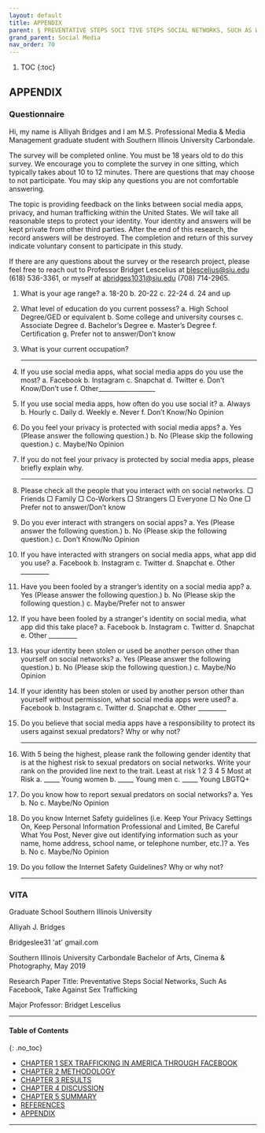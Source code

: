 ```yaml
---
layout: default
title: APPENDIX 
parent: § PREVENTATIVE STEPS SOCI TIVE STEPS SOCIAL NETWORKS, SUCH AS WORKS, SUCH AS FACEBOOK, TAKE AGAINST SEX TRAFFICKING  
grand_parent: Social Media 
nav_order: 70 
---
```

<style>
.dont-break-out {
  /* These are technically the same, but use both */
  overflow-wrap: break-word;
  word-wrap: break-word;

     -ms-word-break: break-all;
  /* This is the dangerous one in WebKit, as it breaks things wherever */
  word-break: break-all;
  /* Instead use this non-standard one: */
  word-break: break-word;
}

.youtube-container {
    position: relative;
    width: 100%;
    height: 0;
    padding-bottom: 56.25%;
}
.youtube-video {
    position: absolute;
    top: 0;
    left: 0;
    width: 100%;
    height: 100%;
}

</style>

<div class="dont-break-out" markdown="1">

1. TOC
{:toc}

## APPENDIX

### Questionnaire

Hi, my name is Alliyah Bridges and I am M.S. Professional Media & Media Management graduate student with Southern Illinois University Carbondale. 

The survey will be completed online. You must be 18 years old to do this survey. We encourage you to complete the survey in one sitting, which typically takes about 10 to 12 minutes. There are questions that may choose to not participate. You may skip any questions you are not comfortable answering.

The topic is providing feedback on the links between social media apps, privacy, and human trafficking within the United States. We will take all reasonable steps to protect your identity. Your identity and answers will be kept private from other third parties. After the end of this research, the record answers will be destroyed. The completion and return of this survey indicate voluntary consent to participate in this study.

If there are any questions about the survey or the research project, please feel free to reach out to Professor Bridget Lescelius at blescelius@siu.edu (618) 536-3361, or myself at abridges1031@siu.edu (708) 714-2965.

1. What is your age range?
a. 18-20
b. 20-22
c. 22-24
d. 24 and up

1. What level of education do you current possess?
a. High School Degree/GED or equivalent 
b. Some college and university courses
c. Associate Degree
d. Bachelor’s Degree
e. Master’s Degree
f. Certification
g. Prefer not to answer/Don’t know

1. What is your current occupation?
    
    ------------------------------------------------------
    
1. If you use social media apps, what social media apps do you use the most?
a. Facebook
b. Instagram
c. Snapchat
d. Twitter
e. Don’t Know/Don’t use
f. Other__________________

1. If you use social media apps, how often do you use social it?
a. Always
b. Hourly
c. Daily
d. Weekly
e. Never
f. Don’t Know/No Opinion

1. Do you feel your privacy is protected with social media apps? 
a. Yes (Please answer the following question.)
b. No (Please skip the following question.)
c. Maybe/No Opinion

1. If you do not feel your privacy is protected by social media apps, please briefly explain why.

    --------------------------------------------------
1. Please check all the people that you interact with on social networks.
▢ Friends
▢ Family
▢ Co-Workers
▢ Strangers
▢ Everyone
▢ No One
▢ Prefer not to answer/Don’t know

1. Do you ever interact with strangers on social apps?
a. Yes (Please answer the following question.)
b. No (Please skip the following question.)
c. Don’t Know/No Opinion

1. If you have interacted with strangers on social media apps, what app did you use?
a. Facebook
b. Instagram
c. Twitter
d. Snapchat
e. Other _________

1. Have you been fooled by a stranger’s identity on a social media app?
a. Yes (Please answer the following question.)
b. No (Please skip the following question.)
c. Maybe/Prefer not to answer

1. If you have been fooled by a stranger's identity on social media, what app did this take
place?
a. Facebook
b. Instagram
c. Twitter
d. Snapchat
e. Other _________

1. Has your identity been stolen or used be another person other than yourself on social
networks?
a. Yes (Please answer the following question.)
b. No (Please skip the following question.)
c. Maybe/No Opinion

1. If your identity has been stolen or used by another person other than yourself without permission, what social media apps were used?
a. Facebook
b. Instagram
c. Twitter
d. Snapchat
e. Other _________

1. Do you believe that social media apps have a responsibility to protect its users against sexual predators? Why or why not?

    ------------------------------------------------------------------

1. With 5 being the highest, please rank the following gender identity that is at the highest risk to sexual predators on social networks. Write your rank on the provided line next to the trait. Least at risk 1 2 3 4 5 Most at Risk
a. _____ Young women
b. _____ Young men
c. _____ Young LBGTQ+

1. Do you know how to report sexual predators on social networks?
a. Yes
b. No
c. Maybe/No Opinion

1. Do you know Internet Safety guidelines (i.e. Keep Your Privacy Settings On, Keep Personal Information Professional and Limited, Be Careful What You Post, Never give out identifying information such as your name, home address, school name, or telephone number, etc.)?
a. Yes
b. No
c. Maybe/No Opinion

1. Do you follow the Internet Safety Guidelines? Why or why not?

    ----------------------------------------------------

### VITA

Graduate School
Southern Illinois University

Alliyah J. Bridges

Bridgeslee31 'at' gmail.com

Southern Illinois University Carbondale
Bachelor of Arts, Cinema & Photography, May 2019

Research Paper Title:
Preventative Steps Social Networks, Such As Facebook, Take Against Sex Trafficking

Major Professor: Bridget Lescelius

***

#### Table of Contents
{: .no_toc}

<ul><li> <a href="/docs/social-media/preventative-steps-social-networks-such-as-facebook-take-against-sex-trafficking-1/">CHAPTER 1 SEX TRAFFICKING IN AMERICA THROUGH FACEBOOK</a></li><li> <a href="/docs/social-media/preventative-steps-social-networks-such-as-facebook-take-against-sex-trafficking-2/">CHAPTER 2 METHODOLOGY</a></li><li> <a href="/docs/social-media/preventative-steps-social-networks-such-as-facebook-take-against-sex-trafficking-3/">CHAPTER 3 RESULTS</a></li><li> <a href="/docs/social-media/preventative-steps-social-networks-such-as-facebook-take-against-sex-trafficking-4/">CHAPTER 4 DISCUSSION</a></li><li> <a href="/docs/social-media/preventative-steps-social-networks-such-as-facebook-take-against-sex-trafficking-5/">CHAPTER 5 SUMMARY</a></li><li> <a href="/docs/social-media/preventative-steps-social-networks-such-as-facebook-take-against-sex-trafficking-6/">REFERENCES</a></li><li> <a href="/docs/social-media/preventative-steps-social-networks-such-as-facebook-take-against-sex-trafficking-7/">APPENDIX</a></li></ul>

***

</div>
